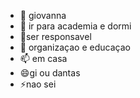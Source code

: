 - 👋 giovanna
- 👀 ir para academia e dormi
- 🌱ser responsavel
- 💞️ organizaçao e educaçao
- 📫 em casa
- 😄gi ou dantas
- ⚡nao sei

<!---
gio5488/gio5488 is a ✨ special ✨ repository because its `README.md` (this file) appears on your GitHub profile.
You can click the Preview link to take a look at your changes.
--->
